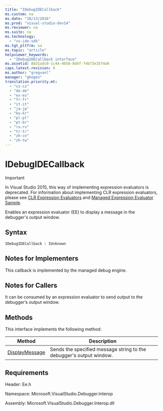 ```yaml
---
title: "IDebugIDECallback"
ms.custom: na
ms.date: "10/13/2016"
ms.prod: "visual-studio-dev14"
ms.reviewer: na
ms.suite: na
ms.technology: 
  - "vs-ide-sdk"
ms.tgt_pltfrm: na
ms.topic: "article"
helpviewer_keywords: 
  - "IDebugIDECallback interface"
ms.assetid: 8d31adc0-1c44-4658-8d4f-f4b73e35f4a6
caps.latest.revision: 9
ms.author: "gregvanl"
manager: "ghogen"
translation.priority.mt: 
  - "cs-cz"
  - "de-de"
  - "es-es"
  - "fr-fr"
  - "it-it"
  - "ja-jp"
  - "ko-kr"
  - "pl-pl"
  - "pt-br"
  - "ru-ru"
  - "tr-tr"
  - "zh-cn"
  - "zh-tw"
---
```

# IDebugIDECallback
> [!IMPORTANT]
>  In Visual Studio 2015, this way of implementing expression evaluators is deprecated. For information about implementing CLR expression evaluators, please see [CLR Expression Evaluators](https://github.com/Microsoft/ConcordExtensibilitySamples/wiki/CLR-Expression-Evaluators) and [Managed Expression Evaluator Sample](https://github.com/Microsoft/ConcordExtensibilitySamples/wiki/Managed-Expression-Evaluator-Sample).  
  
 Enables an expression evaluator (EE) to display a message in the debugger's output window.  
  
## Syntax  
  
```  
IDebugIDECallback : IUnknown  
```  
  
## Notes for Implementers  
 This callback is implemented by the managed debug engine.  
  
## Notes for Callers  
 It can be consumed by an expression evaluator to send output to the debugger’s output window.  
  
## Methods  
 This interface implements the following method:  
  
|Method|Description|  
|------------|-----------------|  
|[DisplayMessage](../extensibility/idebugidecallback--displaymessage.md)|Sends the specified message string to the debugger's output window.|  
  
## Requirements  
 Header: Ee.h  
  
 Namespace: Microsoft.VisualStudio.Debugger.Interop  
  
 Assembly: Microsoft.VisualStudio.Debugger.Interop.dll